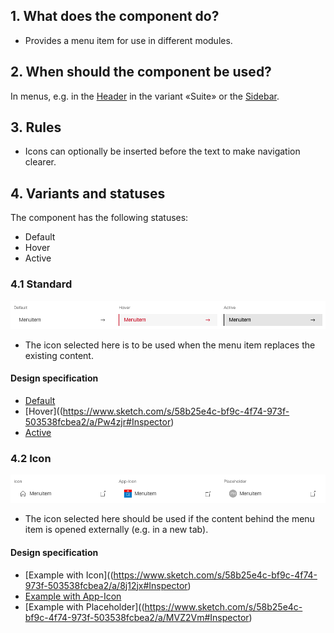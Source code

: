 ## 1. What does the component do?
* Provides a menu item for use in different modules.

## 2. When should the component be used?
In menus, e.g. in the [Header](https://digital.sbb.ch/en/webapps/modules/header) in the variant «Suite» or the [Sidebar](https://digital.sbb.ch/en/webapps/modules/sidebar).

## 3. Rules
* Icons can optionally be inserted before the text to make navigation clearer.

## 4. Variants and statuses
The component has the following statuses:
* Default
* Hover
* Active

### 4.1 Standard
![Image of the component menu items in the standard version](https://raw.githubusercontent.com/sbb-design-systems/design-system-webapp-documentation/master/documentation/components/menuitem/images/Menuitem_Default.png 'class: image')

* The icon selected here is to be used when the menu item replaces the existing content.

#### Design specification
* [Default](https://www.sketch.com/s/58b25e4c-bf9c-4f74-973f-503538fcbea2/a/9dpb37#Inspector)
* [Hover]((https://www.sketch.com/s/58b25e4c-bf9c-4f74-973f-503538fcbea2/a/Pw4zjr#Inspector)
* [Active](https://www.sketch.com/s/58b25e4c-bf9c-4f74-973f-503538fcbea2/a/gk9zKM#Inspector)

### 4.2 Icon
![Image of the component menu items in the form of icons](https://raw.githubusercontent.com/sbb-design-systems/design-system-webapp-documentation/master/documentation/components/menuitem/images/Menuitem_Icon.png 'class: image')

* The icon selected here should be used if the content behind the menu item is opened externally (e.g. in a new tab).

#### Design specification
* [Example with Icon]((https://www.sketch.com/s/58b25e4c-bf9c-4f74-973f-503538fcbea2/a/8j12jx#Inspector)
* [Example with App-Icon](https://www.sketch.com/s/58b25e4c-bf9c-4f74-973f-503538fcbea2/a/2qAwq5#Inspector)
* [Example with Placeholder]((https://www.sketch.com/s/58b25e4c-bf9c-4f74-973f-503538fcbea2/a/MVZ2Vm#Inspector)
